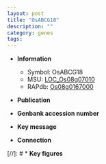 ```yaml
---
layout: post
title: "OsABCG18"
description: ""
category: genes
tags: 
---
```


* **Information**  
    + Symbol: OsABCG18  
    + MSU: [LOC_Os08g07010](http://rice.uga.edu/cgi-bin/ORF_infopage.cgi?orf=LOC_Os08g07010)  
    + RAPdb: [Os08g0167000](http://rapdb.dna.affrc.go.jp/viewer/gbrowse_details/irgsp1?name=Os08g0167000)  

* **Publication**  

* **Genbank accession number**  

* **Key message**  

* **Connection**  

[//]: # * **Key figures**  


